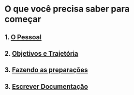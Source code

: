 # O que você precisa saber para começar

## 1. [O Pessoal](https://pedrowagner.github.io/DevRel/Passos/Pessoal.md)

## 2. [Objetivos e Trajetória](https://pedrowagner.github.io/DevRel/Passos/Objetivos.md)

## 3. [Fazendo as preparações](https://pedrowagner.github.io/DevRel/Passos/Preparacoes.md)

## 3. [Escrever Documentação](https://pedrowagner.github.io/DevRel/Atividades/Documentacao)



